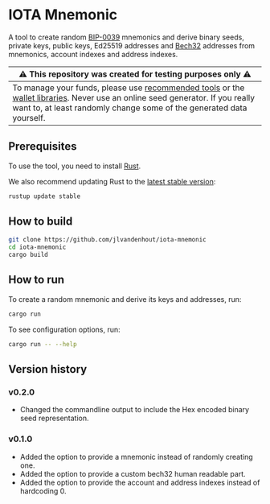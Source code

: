 # IOTA Mnemonic

A tool to create random [BIP-0039](https://github.com/bitcoin/bips/blob/master/bip-0039.mediawiki) mnemonics and derive binary seeds, private keys, public keys, Ed25519 addresses and [Bech32](https://github.com/bitcoin/bips/blob/master/bip-0173.mediawiki) addresses from mnemonics, account indexes and address indexes.

| ⚠️ This repository was created for testing purposes only ⚠️                                                                                                                                                                                                                                     |
| ----------------------------------------------------------------------------------------------------------------------------------------------------------------------------------------------------------------------------------------------------------------------------------------------- |
| To manage your funds, please use [recommended tools](https://www.iota.org/get-started/secure-iota) or the [wallet libraries](https://github.com/iotaledger/wallet.rs). Never use an online seed generator. If you really want to, at least randomly change some of the generated data yourself. |

## Prerequisites

To use the tool, you need to install [Rust](https://www.rust-lang.org/tools/install).

We also recommend updating Rust to the [latest stable version](https://github.com/rust-lang/rustup.rs#keeping-rust-up-to-date):

```bash
rustup update stable
```

## How to build

```bash
git clone https://github.com/jlvandenhout/iota-mnemonic
cd iota-mnemonic
cargo build
```

## How to run

To create a random mnemonic and derive its keys and addresses, run:

```bash
cargo run
```

To see configuration options, run:

```bash
cargo run -- --help
```

## Version history

### v0.2.0

- Changed the commandline output to include the Hex encoded binary seed representation.

### v0.1.0

- Added the option to provide a mnemonic instead of randomly creating one.
- Added the option to provide a custom bech32 human readable part.
- Added the option to provide the account and address indexes instead of hardcoding 0.
